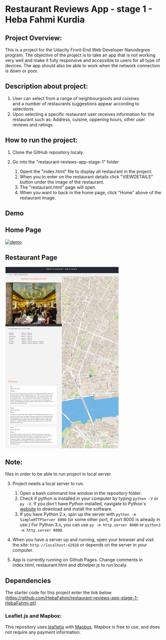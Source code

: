 # Restaurant Reviews App - stage 1 - Heba Fahmi Kurdia

## Project Overview:

This is a project for the Udacity Front-End Web Developer
Nanodegree program. The objective of the project is to take an app that is not working very well and make it fully
responsive and accessible to users for all type of devices. 
The app should also be able to work when the network connection
is down or poor.

## Description about project:

1. User can select from a range of neighbourgoods and cuisines   
and a number of restaurants suggestions appear according to 
selections. 
2. Upon selecting a specific restaurant user receives
information for the restaurant such as:
Address, cuisine, oppening hours, other user reviews and ratings. 

## How to run the project:

1. Clone the GitHub repository localy.

2. Go into the "restaurant-reviews-app-stage-1" folder

	1. Opent the "index.html" file to display all restaurant in the project.
    2. When you to enter on the restaurant details click "VIEWDETAILS" button under the image of the restaurant.
	3. The "restaurant.html" page will open.
    4. When you want to back in the home page, click "Home" above of the restaurant image.
 
 ## Demo
 ## Home Page

[![demo](./restaurant-reviews-app-stage-1-HebaFahmi/img/index.JPG)](https://github.com/HebaFahmi/restaurant-reviews-app-stage-1-HebaFahmi/img/index.JPG)

 ## Restaurant Page

[![demo](./img/rest.JPG)](https://github.com/HebaFahmi/restaurant-reviews-app-stage-1-HebaFahmi/img/rest.JPG)

    
## Note:
files in order to be able to run project in local server.

3. Project needs a local server to run. 
	1. Open a bash command line window in the repository folder. 
	2. Check if python is installed in your computer by typing `python -V` or `py -V`. If you don't have Python installed, navigate to Python's [website](https://www.python.org/) to download and install the software.
	3. If you have Python 2.x, spin up the server with `python -m SimpleHTTPServer 8000` (or some other port, if port 8000 is already in use.) For Python 3.x, you can use `py -m http.server 8000` or `python3 -m http.server 8000`.

4. When you have a server up and running, open your browser and
visit the site: `http://localhost:42928` or depends on the server in your computer.

5. App is currently running on Github Pages. Change comments
in index.html, restaurant.html and dbhelper.js to run localy.

## Dependencies

The starter code for this project enter the link below
(https://github.com/HebaFahmi/restaurant-reviews-app-stage-1-HebaFahmi.git)

### Leaflet.js and Mapbox:

This repository uses [leafletjs](https://leafletjs.com/) with [Mapbox](https://www.mapbox.com/). Mapbox is free to use, and does not require any payment information. 

